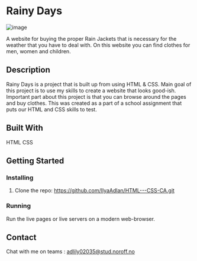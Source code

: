 # Rainy Days

![image](/rainy_days_upper_half.png)

A website for buying the proper Rain Jackets that is necessary for the weather that you have to deal with.
On this website you can find clothes for men, women and children.


## Description

Rainy Days is a project that is built up from using HTML & CSS. Main goal of this project is to use my skills to create a website
that looks good-ish. Important part about this project is that you can browse around the pages and buy clothes. This was created as
a part of a school assignment that puts our HTML and CSS skills to test.


## Built With

HTML
CSS

## Getting Started

### Installing

1. Clone the repo: https://github.com/IlyaAdlan/HTML---CSS-CA.git


### Running

Run the live pages or live servers on a modern web-browser.


## Contact

Chat with me on teams : adlily02035@stud.noroff.no
